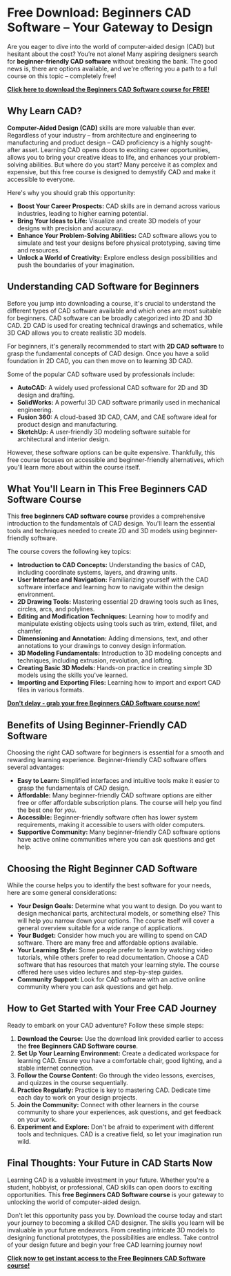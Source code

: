 # Free Download: Beginners CAD Software – Your Gateway to Design

Are you eager to dive into the world of computer-aided design (CAD) but hesitant about the cost? You’re not alone! Many aspiring designers search for **beginner-friendly CAD software** without breaking the bank. The good news is, there are options available, and we're offering you a path to a full course on this topic – completely free!

[**Click here to download the Beginners CAD Software course for FREE!**](https://udemywork.com/beginners-cad-software)

## Why Learn CAD?

**Computer-Aided Design (CAD)** skills are more valuable than ever. Regardless of your industry – from architecture and engineering to manufacturing and product design – CAD proficiency is a highly sought-after asset. Learning CAD opens doors to exciting career opportunities, allows you to bring your creative ideas to life, and enhances your problem-solving abilities. But where do you start? Many perceive it as complex and expensive, but this free course is designed to demystify CAD and make it accessible to everyone.

Here's why you should grab this opportunity:

*   **Boost Your Career Prospects:** CAD skills are in demand across various industries, leading to higher earning potential.
*   **Bring Your Ideas to Life:** Visualize and create 3D models of your designs with precision and accuracy.
*   **Enhance Your Problem-Solving Abilities:** CAD software allows you to simulate and test your designs before physical prototyping, saving time and resources.
*   **Unlock a World of Creativity:** Explore endless design possibilities and push the boundaries of your imagination.

## Understanding CAD Software for Beginners

Before you jump into downloading a course, it's crucial to understand the different types of CAD software available and which ones are most suitable for beginners. CAD software can be broadly categorized into 2D and 3D CAD. 2D CAD is used for creating technical drawings and schematics, while 3D CAD allows you to create realistic 3D models.

For beginners, it's generally recommended to start with **2D CAD software** to grasp the fundamental concepts of CAD design. Once you have a solid foundation in 2D CAD, you can then move on to learning 3D CAD.

Some of the popular CAD software used by professionals include:

*   **AutoCAD:** A widely used professional CAD software for 2D and 3D design and drafting.
*   **SolidWorks:** A powerful 3D CAD software primarily used in mechanical engineering.
*   **Fusion 360:** A cloud-based 3D CAD, CAM, and CAE software ideal for product design and manufacturing.
*   **SketchUp:** A user-friendly 3D modeling software suitable for architectural and interior design.

However, these software options can be quite expensive. Thankfully, this free course focuses on accessible and beginner-friendly alternatives, which you'll learn more about within the course itself.

## What You'll Learn in This Free Beginners CAD Software Course

This **free beginners CAD software course** provides a comprehensive introduction to the fundamentals of CAD design. You'll learn the essential tools and techniques needed to create 2D and 3D models using beginner-friendly software.

The course covers the following key topics:

*   **Introduction to CAD Concepts:** Understanding the basics of CAD, including coordinate systems, layers, and drawing units.
*   **User Interface and Navigation:** Familiarizing yourself with the CAD software interface and learning how to navigate within the design environment.
*   **2D Drawing Tools:** Mastering essential 2D drawing tools such as lines, circles, arcs, and polylines.
*   **Editing and Modification Techniques:** Learning how to modify and manipulate existing objects using tools such as trim, extend, fillet, and chamfer.
*   **Dimensioning and Annotation:** Adding dimensions, text, and other annotations to your drawings to convey design information.
*   **3D Modeling Fundamentals:** Introduction to 3D modeling concepts and techniques, including extrusion, revolution, and lofting.
*   **Creating Basic 3D Models:** Hands-on practice in creating simple 3D models using the skills you've learned.
*   **Importing and Exporting Files:** Learning how to import and export CAD files in various formats.

[**Don't delay - grab your free Beginners CAD Software course now!**](https://udemywork.com/beginners-cad-software)

## Benefits of Using Beginner-Friendly CAD Software

Choosing the right CAD software for beginners is essential for a smooth and rewarding learning experience. Beginner-friendly CAD software offers several advantages:

*   **Easy to Learn:** Simplified interfaces and intuitive tools make it easier to grasp the fundamentals of CAD design.
*   **Affordable:** Many beginner-friendly CAD software options are either free or offer affordable subscription plans. The course will help you find the best one for *you*.
*   **Accessible:** Beginner-friendly software often has lower system requirements, making it accessible to users with older computers.
*   **Supportive Community:** Many beginner-friendly CAD software options have active online communities where you can ask questions and get help.

## Choosing the Right Beginner CAD Software

While the course helps you to identify the best software for your needs, here are some general considerations:

*   **Your Design Goals:** Determine what you want to design. Do you want to design mechanical parts, architectural models, or something else? This will help you narrow down your options. The course itself will cover a general overview suitable for a wide range of applications.
*   **Your Budget:** Consider how much you are willing to spend on CAD software. There are many free and affordable options available.
*   **Your Learning Style:** Some people prefer to learn by watching video tutorials, while others prefer to read documentation. Choose a CAD software that has resources that match your learning style. The course offered here uses video lectures and step-by-step guides.
*   **Community Support:** Look for CAD software with an active online community where you can ask questions and get help.

## How to Get Started with Your Free CAD Journey

Ready to embark on your CAD adventure? Follow these simple steps:

1.  **Download the Course:** Use the download link provided earlier to access the **free Beginners CAD Software course**.
2.  **Set Up Your Learning Environment:** Create a dedicated workspace for learning CAD. Ensure you have a comfortable chair, good lighting, and a stable internet connection.
3.  **Follow the Course Content:** Go through the video lessons, exercises, and quizzes in the course sequentially.
4.  **Practice Regularly:** Practice is key to mastering CAD. Dedicate time each day to work on your design projects.
5.  **Join the Community:** Connect with other learners in the course community to share your experiences, ask questions, and get feedback on your work.
6.  **Experiment and Explore:** Don't be afraid to experiment with different tools and techniques. CAD is a creative field, so let your imagination run wild.

## Final Thoughts: Your Future in CAD Starts Now

Learning CAD is a valuable investment in your future. Whether you're a student, hobbyist, or professional, CAD skills can open doors to exciting opportunities. This **free Beginners CAD Software course** is your gateway to unlocking the world of computer-aided design.

Don't let this opportunity pass you by. Download the course today and start your journey to becoming a skilled CAD designer. The skills you learn will be invaluable in your future endeavors. From creating intricate 3D models to designing functional prototypes, the possibilities are endless. Take control of your design future and begin your free CAD learning journey now!

[**Click now to get instant access to the Free Beginners CAD Software course!**](https://udemywork.com/beginners-cad-software)

